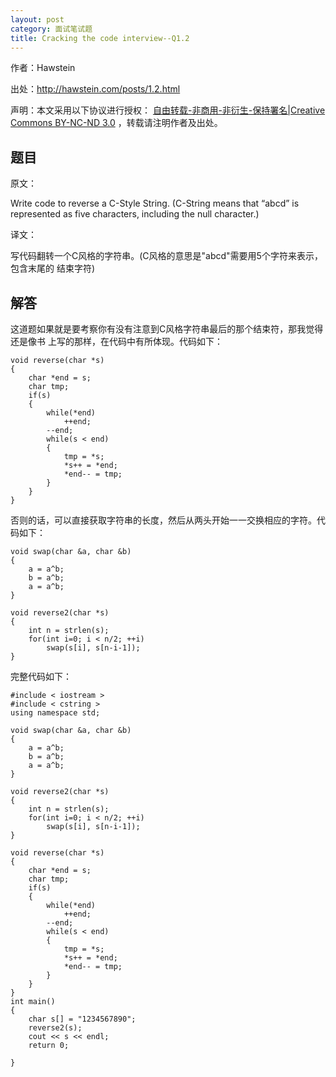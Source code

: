 ```yaml
---
layout: post
category: 面试笔试题
title: Cracking the code interview--Q1.2
---
```


作者：Hawstein

出处：<http://hawstein.com/posts/1.2.html>

声明：本文采用以下协议进行授权：
[自由转载-非商用-非衍生-保持署名|Creative Commons BY-NC-ND 3.0](http://creativecommons.org/licenses/by-nc-nd/3.0/deed.zh)
，转载请注明作者及出处。

## 题目

原文：

Write code to reverse a C-Style String. (C-String means that “abcd” is
represented as five characters, including the null character.)

译文：

写代码翻转一个C风格的字符串。(C风格的意思是"abcd"需要用5个字符来表示，包含末尾的
结束字符)

## 解答

这道题如果就是要考察你有没有注意到C风格字符串最后的那个结束符，那我觉得还是像书
上写的那样，在代码中有所体现。代码如下：

<pre><code>void reverse(char *s)
{
    char *end = s;
    char tmp;
    if(s)
    {
        while(*end)
            ++end;
        --end;
        while(s < end)
        {
            tmp = *s;
            *s++ = *end;
            *end-- = tmp;
        }
    }
}
</code></pre>

否则的话，可以直接获取字符串的长度，然后从两头开始一一交换相应的字符。代码如下：

<pre><code>void swap(char &a, char &b)
{
    a = a^b;
    b = a^b;
    a = a^b;
}

void reverse2(char *s)
{
    int n = strlen(s);
    for(int i=0; i < n/2; ++i)
        swap(s[i], s[n-i-1]);
}
</code></pre>

完整代码如下：

<pre><code>#include < iostream >
#include < cstring >
using namespace std;

void swap(char &a, char &b)
{
    a = a^b;
    b = a^b;
    a = a^b;
}

void reverse2(char *s)
{
    int n = strlen(s);
    for(int i=0; i < n/2; ++i)
        swap(s[i], s[n-i-1]);
}

void reverse(char *s)
{
    char *end = s;
    char tmp;
    if(s)
    {
        while(*end)
            ++end;
        --end;
        while(s < end)
        {
            tmp = *s;
            *s++ = *end;
            *end-- = tmp;
        }
    }
}
int main()
{
    char s[] = "1234567890";
    reverse2(s);
    cout << s << endl;
    return 0;
    
}
</code></pre>
